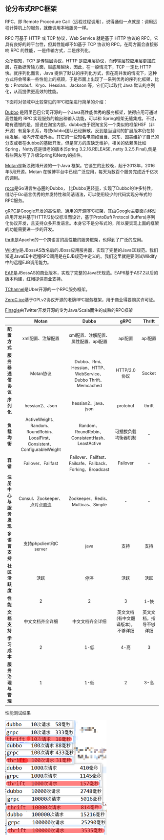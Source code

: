 ## 论分布式RPC框架

RPC，即 Remote Procedure Call（远程过程调用），说得通俗一点就是：调用远程计算机上的服务，就像调用本地服务一样。

RPC 可基于 HTTP 或 TCP 协议，Web Service 就是基于 HTTP 协议的 RPC，它具有良好的跨平台性，但其性能却不如基于 TCP 协议的 RPC。在两方面会直接影响 RPC 的性能，一是传输方式，二是序列化。

众所周知，TCP 是传输层协议，HTTP 是应用层协议，而传输层较应用层更加底层，在数据传输方面，越底层越快，因此，在一般情况下，TCP 一定比 HTTP 快。就序列化而言，Java 提供了默认的序列化方式，但在高并发的情况下，这种方式将会带来一些性能上的瓶颈，于是市面上出现了一系列优秀的序列化框架，比如：Protobuf、Kryo、Hessian、Jackson 等，它们可以取代 Java 默认的序列化，从而提供更高效的性能。

下面将对领域中比较常见的RPC框架进行简单的介绍：

[Dubbo](http://dubbo.io/) 是阿里巴巴公司开源的一个Java高性能优秀的服务框架，使得应用可通过高性能的 RPC 实现服务的输出和输入功能，可以和 Spring框架无缝集成。不过，略有遗憾的是，据说在淘宝内部，dubbo由于跟淘宝另一个类似的框架HSF（非开源）有竞争关系，导致dubbo团队已经解散，反到是当当网的扩展版本仍在持续发展，墙内开花墙外香。其它的一些知名电商如当当、京东、国美维护了自己的分支或者在dubbo的基础开发，但是官方的库缺乏维护，相关的依赖类比如Spring，Netty还是很老的版本(Spring 3.2.16.RELEASE, netty 3.2.5.Final),倒是有些网友写了升级Spring和Netty的插件。

[Motan](https://github.com/weibocom/motan)是新浪微博开源的一个Java 框架。它诞生的比较晚，起于2013年，2016年5月开源。Motan 在微博平台中已经广泛应用，每天为数百个服务完成近千亿次的调用。

[rpcx](https://github.com/smallnest/rpcx)是Go语言生态圈的Dubbo， 比Dubbo更轻量，实现了Dubbo的许多特性，借助于Go语言优秀的并发特性和简洁语法，可以使用较少的代码实现分布式的RPC服务。

[gRPC](http://www.grpc.io/)是Google开发的高性能、通用的开源RPC框架，其由Google主要面向移动应用开发并基于HTTP/2协议标准而设计，基于ProtoBuf(Protocol Buffers)序列化协议开发，且支持众多开发语言。本身它不是分布式的，所以要实现上面的框架的功能需要进一步的开发。

[thrift](https://thrift.apache.org/)是Apache的一个跨语言的高性能的服务框架，也得到了广泛的应用。

[Wildfly](http://www.wildfly.org/)是JBossAS改名后的JBoss应用服务器，实现了完整的JavaEE规范。我们知道JavaEE中远程RPC调用是在EJB规范中定义的。我们这里就是要测试Wildlfy中的远程EJB调用能力。

[EAP](http://www.jboss.org/products/eap/download/)是JBossAS的商业版本，实现了完整的JavaEE规范。EAP6基于AS7.2以后的版本构建，红帽提供商业支持。

[TChannel](https://github.com/uber/tchannel)是Uber开源的一个RPC服务框架。

[ZeroC ice](https://zeroc.com/)基于GPLv2协议开源的老牌RPC服务框架，用于商业得要购买许可证。

[Finagle](https://twitter.github.io/finagle/)由Twitter开发开源的专为Java/Scala而生的成熟的RPC框架

|               |                  Motan                   |                  Dubbo                   |        gRPC        |   Thrift    |
| ------------- | :--------------------------------------: | :--------------------------------------: | :----------------: | :---------: |
| **配置方式**      |                xml配置、注解配置                |          xml配置、注解配置、属性配置、api配置           |       api配置        |    api配置    |
| **服务器通信协议**   |                 Motan协议                  | Dubbo、Rmi、Hessian、HTTP、WebService、Dubbo Thrift、Memcached |     HTTP/2.0协议     |   Socket    |
| **序列化**       |              hessian2、Json               |            hessian2、java、json            |      protobuf      |   thrift    |
| **负载均衡**      | ActiveWeight、Random、RoundRobin、LocalFirst、Consistent、ConfigurableWeight | Random、RoundRobin、ConsistentHash、LeastActive |     可插拔负载均衡器机制     |      -      |
| **容错**        |            Failover、Failfast             | Failover、Failfast、Failsafe、Failback、Forking、Broadcast |      Failover      |      -      |
| **注册中心与服务发现** |          Consul、Zookeeper、点对点直连          |     Zookeeper、Redis、Multicas、Simple      |         -          |      -      |
| **多语言支持**     |           支持phpclient和C server           |                   java                   |         支持         |     支持      |
| **社区活跃度**     |                    活跃                    |                    停滞                    |         活跃         |     活跃      |
| **性能**        |                    2                     |                    2                     |         3          |     1-快     |
| **文档支持**      |                 中文文档齐全详细                 |                 中文文档齐全详细                 | 英文文档(有中文翻译版本)，不够详细 | 英文文档，指导不够详细 |
| **学习成本**      |                    2                     |                   1-低                    |        4-高         |      3      |
| **服务治理与管理**   |                    1                     |                   1-低                    |         2          |     3-高     |

性能测试结果

![snipaste_20170224_105130](images\snipaste_20170224_105130.png)